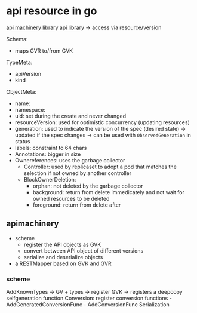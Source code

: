 # api resource in go

[api machinery library](https://github.com/kubernetes/kubernetes/tree/master/staging/src/k8s.io/apimachinery)
[api library](https://github.com/kubernetes/kubernetes/tree/master/staging/src/k8s.io/api)
-> access via resource/version

Schema:
- maps GVR to/from GVK 

TypeMeta:
- apiVersion
- kind

ObjectMeta:
- name:
- namespace:
- uid: set during the create and never changed
- resourceVersion: used for optimistic concurrency (updating resources)
- generation: used to indicate the version of the spec (desired state) -> updated if the spec changes
    -> can be used with `ObservedGeneration` in status
- labels: constraint to 64 chars
- Annotations: bigger in size
- Ownereferences: uses the garbage collector
    - Controller: used by replicaset to adopt a pod that matches the selection if not owned by another controller
    - BlockOwnerDeletion: 
        - orphan: not deleted by the garbage collector
        - background: return from delete immedicately and not wait for owned resources to be deleted
        - foreground: return from delete after


## apimachinery

- scheme
    - register the API objects as GVK
    - convert between API object of different versions
    - serialize and deserialize objects
- a RESTMapper based on GVK and GVR


### scheme

AddKnownTypes -> GV + types
    -> register GVK
    -> registers a deepcopy selfgeneration function
Conversion: register conversion functions
    - AddGeneratedConversionFunc
    - AddConversionFunc
Serialization

